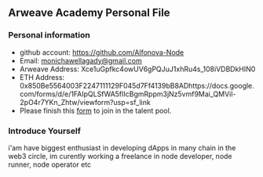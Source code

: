 ## Arweave Academy Personal File

### Personal information

- github account: https://github.com/Alfonova-Node
- Email: monichawellagady@gmail.com
- Arweave Address: Xce1uGpfkc4owUV6gPQJuJ1xhRu4s_108iVDBDkHIN0
- ETH Address: 0x850Be5564003F2247111129F045d7Ff4139bB8ADhttps://docs.google.com/forms/d/e/1FAIpQLSfWA5fIIcBgmRppm3jNz5vmf9Mai_QMVil-2pO4r7YKn_Zhtw/viewform?usp=sf_link
- Please finish this [form](https://docs.google.com/forms/d/e/1FAIpQLSfWA5fIIcBgmRppm3jNz5vmf9Mai_QMVil-2pO4r7YKn_Zhtw/viewform?usp=sf_link) to join in the talent pool.

### Introduce Yourself
 i'am have biggest enthusiast in developing dApps in many chain in the web3 circle, im curently working a freelance in node developer, node runner, node operator etc
